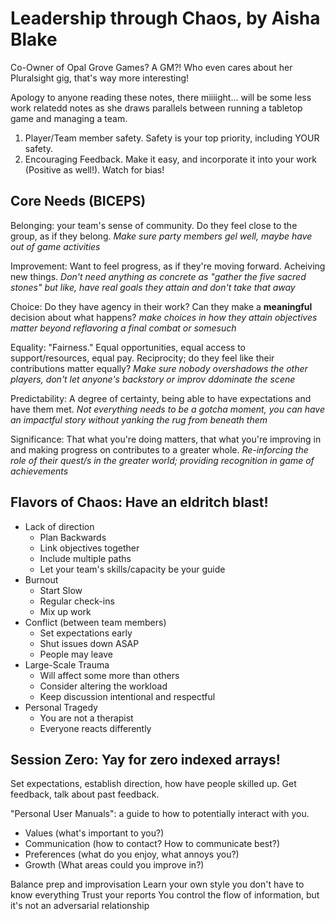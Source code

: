 # Leadership through Chaos, by Aisha Blake
Co-Owner of Opal Grove Games? A GM?! Who even cares about her Pluralsight gig, that's way more interesting!

Apology to anyone reading these notes, there miiiight... will be some less work relatedd notes as she draws parallels between running a tabletop game and managing a team.

1) Player/Team member safety. Safety is your top priority, including YOUR safety. 
2) Encouraging Feedback. Make it easy, and incorporate it into your work (Positive as well!). Watch for bias!

## Core Needs (BICEPS)
Belonging: your team's sense of community. Do they feel close to the group, as if they belong. *Make sure party members gel well, maybe have out of game activities*

Improvement: Want to feel progress, as if they're moving forward. Acheiving new things. *Don't need anything as concrete as "gather the five sacred stones" but like, have real goals they attain and don't take that away*

Choice: Do they have agency in their work? Can they make a **meaningful** decision about what happens? *make choices in how they attain objectives matter beyond reflavoring a final combat or somesuch*

Equality: "Fairness." Equal opportunities, equal access to support/resources, equal pay. Reciprocity; do they feel like their contributions matter equally? *Make sure nobody overshadows the other players, don't let anyone's backstory or improv ddominate the scene*

Predictability: A degree of certainty, being able to have expectations and have them met. *Not everything needs to be a gotcha moment, you can have an impactful story without yanking the rug from beneath them*

Significance: That what you're doing matters, that what you're improving in and making progress on contributes to a greater whole. *Re-inforcing the role of their quest/s in the greater world; providing recognition in game of achievements*


## Flavors of Chaos: Have an eldritch blast!
- Lack of direction
    - Plan Backwards
    - Link objectives together
    - Include multiple paths
    - Let your team's skills/capacity be your guide
- Burnout
    - Start Slow
    - Regular check-ins
    - Mix up work
- Conflict (between team members)
    - Set expectations early
    - Shut issues down ASAP
    - People may leave
- Large-Scale Trauma
    - Will affect some more than others
    - Consider altering the workload
    - Keep discussion intentional and respectful
- Personal Tragedy
    - You are not a therapist
    - Everyone reacts differently

## Session Zero: Yay for zero indexed arrays!
Set expectations, establish direction, how have people skilled up. Get feedback, talk about past feedback.

"Personal User Manuals": a guide to how to potentially interact with you.
- Values (what's important to you?)
- Communication (how to contact? How to communicate best?)
- Preferences (what do you enjoy, what annoys you?)
- Growth (What areas could you improve in?)

Balance prep and improvisation
Learn your own style
you don't have to know everything
Trust your reports
You control the flow of information, but it's not an adversarial relationship